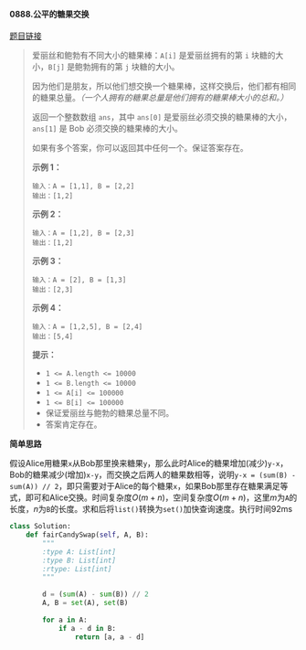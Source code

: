 #### 0888.公平的糖果交换
[题目链接](https://leetcode-cn.com/problems/fair-candy-swap/)
> 爱丽丝和鲍勃有不同大小的糖果棒：`A[i]` 是爱丽丝拥有的第 `i` 块糖的大小，`B[j]` 是鲍勃拥有的第 `j` 块糖的大小。
>
> 因为他们是朋友，所以他们想交换一个糖果棒，这样交换后，他们都有相同的糖果总量。*（一个人拥有的糖果总量是他们拥有的糖果棒大小的总和。）*
>
> 返回一个整数数组 `ans`，其中 `ans[0]` 是爱丽丝必须交换的糖果棒的大小，`ans[1]` 是 Bob 必须交换的糖果棒的大小。
>
> 如果有多个答案，你可以返回其中任何一个。保证答案存在。
>
>  
>
> **示例 1：**
>
> ```
> 输入：A = [1,1], B = [2,2]
> 输出：[1,2]
> ```
>
> **示例 2：**
>
> ```
> 输入：A = [1,2], B = [2,3]
> 输出：[1,2]
> ```
>
> **示例 3：**
>
> ```
> 输入：A = [2], B = [1,3]
> 输出：[2,3]
> ```
>
> **示例 4：**
>
> ```
> 输入：A = [1,2,5], B = [2,4]
> 输出：[5,4]
> ```
>
>  
>
> **提示：**
>
> - `1 <= A.length <= 10000`
> - `1 <= B.length <= 10000`
> - `1 <= A[i] <= 100000`
> - `1 <= B[i] <= 100000`
> - 保证爱丽丝与鲍勃的糖果总量不同。
> - 答案肯定存在。

**简单思路**

假设Alice用糖果```x```从Bob那里换来糖果```y```，那么此时Alice的糖果增加(减少)```y-x```，Bob的糖果减少(增加)```x-y```，而交换之后两人的糖果数相等，说明```y-x = (sum(B) - sum(A)) // 2```，即只需要对于Alice的每个糖果```x```，如果Bob那里存在糖果满足等式，即可和Alice交换。时间复杂度$O(m+n)$，空间复杂度$O(m+n)$，这里$m$为```A```的长度，$n$为```B```的长度。求和后将```list()```转换为```set()```加快查询速度。执行时间92ms

```python
class Solution:
    def fairCandySwap(self, A, B):
        """
        :type A: List[int]
        :type B: List[int]
        :rtype: List[int]
        """
    
        d = (sum(A) - sum(B)) // 2
        A, B = set(A), set(B)
        
        for a in A:
            if a - d in B:
                return [a, a - d]
```


